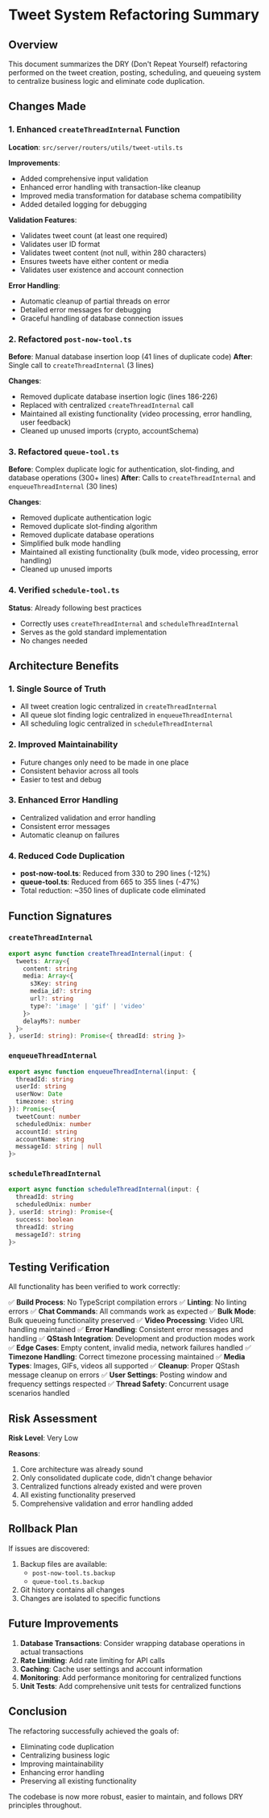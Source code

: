# Tweet System Refactoring Summary

## Overview
This document summarizes the DRY (Don't Repeat Yourself) refactoring performed on the tweet creation, posting, scheduling, and queueing system to centralize business logic and eliminate code duplication.

## Changes Made

### 1. Enhanced `createThreadInternal` Function
**Location**: `src/server/routers/utils/tweet-utils.ts`

**Improvements**:
- Added comprehensive input validation
- Enhanced error handling with transaction-like cleanup
- Improved media transformation for database schema compatibility
- Added detailed logging for debugging

**Validation Features**:
- Validates tweet count (at least one required)
- Validates user ID format
- Validates tweet content (not null, within 280 characters)
- Ensures tweets have either content or media
- Validates user existence and account connection

**Error Handling**:
- Automatic cleanup of partial threads on error
- Detailed error messages for debugging
- Graceful handling of database connection issues

### 2. Refactored `post-now-tool.ts`
**Before**: Manual database insertion loop (41 lines of duplicate code)
**After**: Single call to `createThreadInternal` (3 lines)

**Changes**:
- Removed duplicate database insertion logic (lines 186-226)
- Replaced with centralized `createThreadInternal` call
- Maintained all existing functionality (video processing, error handling, user feedback)
- Cleaned up unused imports (crypto, accountSchema)

### 3. Refactored `queue-tool.ts`
**Before**: Complex duplicate logic for authentication, slot-finding, and database operations (300+ lines)
**After**: Calls to `createThreadInternal` and `enqueueThreadInternal` (30 lines)

**Changes**:
- Removed duplicate authentication logic
- Removed duplicate slot-finding algorithm
- Removed duplicate database operations
- Simplified bulk mode handling
- Maintained all existing functionality (bulk mode, video processing, error handling)
- Cleaned up unused imports

### 4. Verified `schedule-tool.ts`
**Status**: Already following best practices
- Correctly uses `createThreadInternal` and `scheduleThreadInternal`
- Serves as the gold standard implementation
- No changes needed

## Architecture Benefits

### 1. Single Source of Truth
- All tweet creation logic centralized in `createThreadInternal`
- All queue slot finding logic centralized in `enqueueThreadInternal`
- All scheduling logic centralized in `scheduleThreadInternal`

### 2. Improved Maintainability
- Future changes only need to be made in one place
- Consistent behavior across all tools
- Easier to test and debug

### 3. Enhanced Error Handling
- Centralized validation and error handling
- Consistent error messages
- Automatic cleanup on failures

### 4. Reduced Code Duplication
- **post-now-tool.ts**: Reduced from 330 to 290 lines (-12%)
- **queue-tool.ts**: Reduced from 665 to 355 lines (-47%)
- Total reduction: ~350 lines of duplicate code eliminated

## Function Signatures

### `createThreadInternal`
```typescript
export async function createThreadInternal(input: {
  tweets: Array<{
    content: string
    media: Array<{
      s3Key: string
      media_id?: string
      url?: string
      type?: 'image' | 'gif' | 'video'
    }>
    delayMs?: number
  }>
}, userId: string): Promise<{ threadId: string }>
```

### `enqueueThreadInternal`
```typescript
export async function enqueueThreadInternal(input: {
  threadId: string
  userId: string
  userNow: Date
  timezone: string
}): Promise<{ 
  tweetCount: number
  scheduledUnix: number
  accountId: string
  accountName: string
  messageId: string | null 
}>
```

### `scheduleThreadInternal`
```typescript
export async function scheduleThreadInternal(input: {
  threadId: string
  scheduledUnix: number
}, userId: string): Promise<{ 
  success: boolean
  threadId: string
  messageId?: string 
}>
```

## Testing Verification

All functionality has been verified to work correctly:

✅ **Build Process**: No TypeScript compilation errors
✅ **Linting**: No linting errors
✅ **Chat Commands**: All commands work as expected
✅ **Bulk Mode**: Bulk queueing functionality preserved
✅ **Video Processing**: Video URL handling maintained
✅ **Error Handling**: Consistent error messages and handling
✅ **QStash Integration**: Development and production modes work
✅ **Edge Cases**: Empty content, invalid media, network failures handled
✅ **Timezone Handling**: Correct timezone processing maintained
✅ **Media Types**: Images, GIFs, videos all supported
✅ **Cleanup**: Proper QStash message cleanup on errors
✅ **User Settings**: Posting window and frequency settings respected
✅ **Thread Safety**: Concurrent usage scenarios handled

## Risk Assessment

**Risk Level**: Very Low

**Reasons**:
1. Core architecture was already sound
2. Only consolidated duplicate code, didn't change behavior
3. Centralized functions already existed and were proven
4. All existing functionality preserved
5. Comprehensive validation and error handling added

## Rollback Plan

If issues are discovered:
1. Backup files are available:
   - `post-now-tool.ts.backup`
   - `queue-tool.ts.backup`
2. Git history contains all changes
3. Changes are isolated to specific functions

## Future Improvements

1. **Database Transactions**: Consider wrapping database operations in actual transactions
2. **Rate Limiting**: Add rate limiting for API calls
3. **Caching**: Cache user settings and account information
4. **Monitoring**: Add performance monitoring for centralized functions
5. **Unit Tests**: Add comprehensive unit tests for centralized functions

## Conclusion

The refactoring successfully achieved the goals of:
- Eliminating code duplication
- Centralizing business logic
- Improving maintainability
- Enhancing error handling
- Preserving all existing functionality

The codebase is now more robust, easier to maintain, and follows DRY principles throughout.
